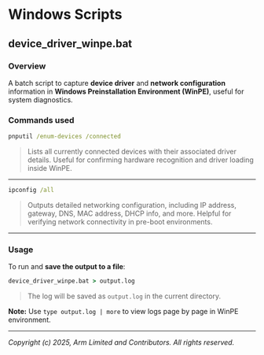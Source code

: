 # Windows Scripts

## device_driver_winpe.bat

### Overview
A batch script to capture **device driver** and **network configuration** information in **Windows Preinstallation Environment (WinPE)**, useful for system diagnostics.

### Commands used
```cmd
pnputil /enum-devices /connected
```
> Lists all currently connected devices with their associated driver details. Useful for confirming hardware recognition and driver loading inside WinPE.
---
```cmd
ipconfig /all
```
> Outputs detailed networking configuration, including IP address, gateway, DNS, MAC address, DHCP info, and more. Helpful for verifying network connectivity in pre-boot environments.
---

### Usage
To run and **save the output to a file**:
```cmd
device_driver_winpe.bat > output.log
```
> The log will be saved as `output.log` in the current directory.

**Note:** Use `type output.log | more` to view logs page by page in WinPE environment.

---------------------------------
*Copyright (c) 2025, Arm Limited and Contributors. All rights reserved.*
